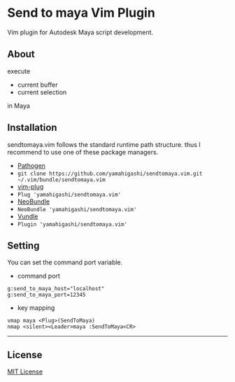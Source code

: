 Send to maya Vim Plugin
=======================

Vim plugin for Autodesk Maya script development.


About
-----

execute 
* current buffer
* current selection

in Maya

Installation
------------

sendtomaya.vim follows the standard runtime path structure. thus I recommend to use one of these package managers.


*  [Pathogen](https://github.com/tpope/vim-pathogen)
  * `git clone https://github.com/yamahigashi/sendtomaya.vim.git ~/.vim/bundle/sendtomaya.vim`
*  [vim-plug](https://github.com/junegunn/vim-plug)
  * `Plug 'yamahigashi/sendtomaya.vim'`
*  [NeoBundle](https://github.com/Shougo/neobundle.vim)
  * `NeoBundle 'yamahigashi/sendtomaya.vim'`
*  [Vundle](https://github.com/gmarik/vundle)
  * `Plugin 'yamahigashi/sendtomaya.vim'`


Setting
-------

You can set the command port variable.

* command port
```vim:.vimrc
g:send_to_maya_host="localhost"
g:send_to_maya_port=12345
```

* key mapping
```vim
vmap maya <Plug>(SendToMaya)
nmap <silent><Leader>maya :SendToMaya<CR>
```

---
## License

[MIT License](http://en.wikipedia.org/wiki/MIT_License)
